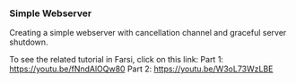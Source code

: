 ### Simple Webserver

Creating a simple webserver with cancellation channel and graceful server shutdown.

To see the related tutorial in Farsi, click on this link: 
Part 1: https://youtu.be/fNndAlOQw80
Part 2: https://youtu.be/W3oL73WzLBE
